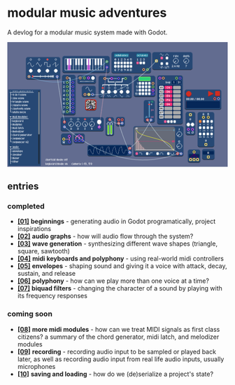 # modular music adventures
A devlog for a modular music system made with Godot.

![](images/all-modules.png)

## entries
### completed
- [**\[01\]**](devlogs/01_beginnings.md) **beginnings** - generating audio in Godot programatically, project inspirations
- [**\[02\]**](devlogs/02_audio-graphs.md) **audio graphs** - how will audio flow through the system?
- [**\[03\]**](devlogs/03_wave-generation.md) **wave generation** - synthesizing different wave shapes (triangle, square, sawtooth)
- [**\[04\]**](devlogs/04_midi-keyboards.md) **midi keyboards and polyphony** - using real-world midi controllers
- [**\[05\]**](devlogs/05_envelopes.md) **envelopes** - shaping sound and giving it a voice with attack, decay, sustain, and release
- [**\[06\]**](devlogs/06_polyphony.md) **polyphony** - how can we play more than one voice at a time?
- [**\[07\]**](devlogs/07_biquad-filters.md) **biquad filters** - changing the character of a sound by playing with its frequency responses

### coming soon
- [**\[08\]**](devlogs/08_midi-modules.md) **more midi modules** - how can we treat MIDI signals as first class citizens? a summary of the chord generator, midi latch, and melodizer modules
- [**\[09\]**](devlogs/09_recording.md) **recording** - recording audio input to be sampled or played back later, as well as recording audio input from real life audio inputs, usually microphones
- [**\[10\]**](devlogs/10_saving-and-loading.md) **saving and loading** - how do we (de)serialize a project's state?
